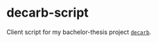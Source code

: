 # decarb-script

Client script for my bachelor-thesis project [`decarb`](https://github.com/floriankapaun/decarb).

